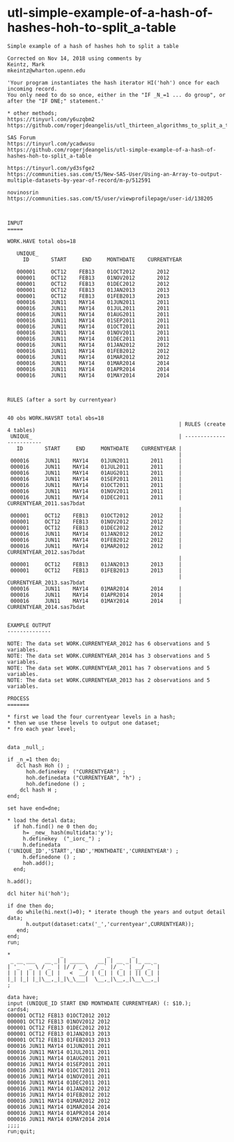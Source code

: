 # utl-simple-example-of-a-hash-of-hashes-hoh-to-split_a-table
    Simple example of a hash of hashes hoh to split a table

    Corrected on Nov 14, 2018 using comments by
    Keintz, Mark
    mkeintz@wharton.upenn.edu

    'Your program instantiates the hash iterator HI('hoh') once for each incoming record.
    You only need to do so once, either in the "IF _N_=1 ... do group", or after the "IF DNE;" statement.'

    * other methods;
    https://tinyurl.com/y6uzqbm2
    https://github.com/rogerjdeangelis/utl_thirteen_algorithms_to_split_a_table_based_on_groups_of_data

    SAS Forum
    https://tinyurl.com/ycadwusu
    https://github.com/rogerjdeangelis/utl-simple-example-of-a-hash-of-hashes-hoh-to-split_a-table

    https://tinyurl.com/yd3sfge2
    https://communities.sas.com/t5/New-SAS-User/Using-an-Array-to-output-multiple-datasets-by-year-of-record/m-p/512591

    novinosrin
    https://communities.sas.com/t5/user/viewprofilepage/user-id/138205



    INPUT
    =====

    WORK.HAVE total obs=18

       UNIQUE_
         ID       START     END     MONTHDATE    CURRENTYEAR

       000001     OCT12    FEB13    01OCT2012       2012
       000001     OCT12    FEB13    01NOV2012       2012
       000001     OCT12    FEB13    01DEC2012       2012
       000001     OCT12    FEB13    01JAN2013       2013
       000001     OCT12    FEB13    01FEB2013       2013
       000016     JUN11    MAY14    01JUN2011       2011
       000016     JUN11    MAY14    01JUL2011       2011
       000016     JUN11    MAY14    01AUG2011       2011
       000016     JUN11    MAY14    01SEP2011       2011
       000016     JUN11    MAY14    01OCT2011       2011
       000016     JUN11    MAY14    01NOV2011       2011
       000016     JUN11    MAY14    01DEC2011       2011
       000016     JUN11    MAY14    01JAN2012       2012
       000016     JUN11    MAY14    01FEB2012       2012
       000016     JUN11    MAY14    01MAR2012       2012
       000016     JUN11    MAY14    01MAR2014       2014
       000016     JUN11    MAY14    01APR2014       2014
       000016     JUN11    MAY14    01MAY2014       2014



    RULES (after a sort by currentyear)


    40 obs WORK.HAVSRT total obs=18
                                                           | RULES (create 4 tables)
     UNIQUE_                                               | ------------------------
       ID       START     END     MONTHDATE    CURRENTYEAR |
                                                           |
     000016     JUN11    MAY14    01JUN2011       2011     |
     000016     JUN11    MAY14    01JUL2011       2011     |
     000016     JUN11    MAY14    01AUG2011       2011     |
     000016     JUN11    MAY14    01SEP2011       2011     |
     000016     JUN11    MAY14    01OCT2011       2011     |
     000016     JUN11    MAY14    01NOV2011       2011     |
     000016     JUN11    MAY14    01DEC2011       2011     |  CURRENTYEAR_2011.sas7bdat
                                                           |
     000001     OCT12    FEB13    01OCT2012       2012     |
     000001     OCT12    FEB13    01NOV2012       2012     |
     000001     OCT12    FEB13    01DEC2012       2012     |
     000016     JUN11    MAY14    01JAN2012       2012     |
     000016     JUN11    MAY14    01FEB2012       2012     |
     000016     JUN11    MAY14    01MAR2012       2012     |  CURRENTYEAR_2012.sas7bdat
                                                           |
     000001     OCT12    FEB13    01JAN2013       2013     |
     000001     OCT12    FEB13    01FEB2013       2013     |
                                                           |  CURRENTYEAR_2013.sas7bdat
     000016     JUN11    MAY14    01MAR2014       2014     |
     000016     JUN11    MAY14    01APR2014       2014     |
     000016     JUN11    MAY14    01MAY2014       2014     |  CURRENTYEAR_2014.sas7bdat


    EXAMPLE OUTPUT
    --------------

    NOTE: The data set WORK.CURRENTYEAR_2012 has 6 observations and 5 variables.
    NOTE: The data set WORK.CURRENTYEAR_2014 has 3 observations and 5 variables.
    NOTE: The data set WORK.CURRENTYEAR_2011 has 7 observations and 5 variables.
    NOTE: The data set WORK.CURRENTYEAR_2013 has 2 observations and 5 variables.

    PROCESS
    =======

    * first we load the four currentyear levels in a hash;
    * then we use these levels to output one dataset;
    * fro each year level;


    data _null_;

    if _n_=1 then do;
       dcl hash Hoh () ;
          hoh.definekey  ("CURRENTYEAR") ;
          hoh.definedata ("CURRENTYEAR", "h") ;
          hoh.definedone () ;
        dcl hash H ;
    end;

    set have end=dne;

    * load the detal data;
      if hoh.find() ne 0 then do;
         h= _new_ hash(multidata:'y');
         h.definekey  ("_iorc_") ;
         h.definedata ('UNIQUE_ID','START','END','MONTHDATE','CURRENTYEAR') ;
         h.definedone () ;
         hoh.add();
      end;

    h.add();

    dcl hiter hi('hoh');

    if dne then do;
       do while(hi.next()=0); * iterate though the years and output detail data;
          h.output(dataset:catx('_','currentyear',CURRENTYEAR));
       end;
    end;
    run;

    *                _              _       _
     _ __ ___   __ _| | _____    __| | __ _| |_ __ _
    | '_ ` _ \ / _` | |/ / _ \  / _` |/ _` | __/ _` |
    | | | | | | (_| |   <  __/ | (_| | (_| | || (_| |
    |_| |_| |_|\__,_|_|\_\___|  \__,_|\__,_|\__\__,_|
    ;

    data have;
    input (UNIQUE_ID START END MONTHDATE CURRENTYEAR) (: $10.);
    cards4;
    000001 OCT12 FEB13 01OCT2012 2012
    000001 OCT12 FEB13 01NOV2012 2012
    000001 OCT12 FEB13 01DEC2012 2012
    000001 OCT12 FEB13 01JAN2013 2013
    000001 OCT12 FEB13 01FEB2013 2013
    000016 JUN11 MAY14 01JUN2011 2011
    000016 JUN11 MAY14 01JUL2011 2011
    000016 JUN11 MAY14 01AUG2011 2011
    000016 JUN11 MAY14 01SEP2011 2011
    000016 JUN11 MAY14 01OCT2011 2011
    000016 JUN11 MAY14 01NOV2011 2011
    000016 JUN11 MAY14 01DEC2011 2011
    000016 JUN11 MAY14 01JAN2012 2012
    000016 JUN11 MAY14 01FEB2012 2012
    000016 JUN11 MAY14 01MAR2012 2012
    000016 JUN11 MAY14 01MAR2014 2014
    000016 JUN11 MAY14 01APR2014 2014
    000016 JUN11 MAY14 01MAY2014 2014
    ;;;;
    run;quit;



